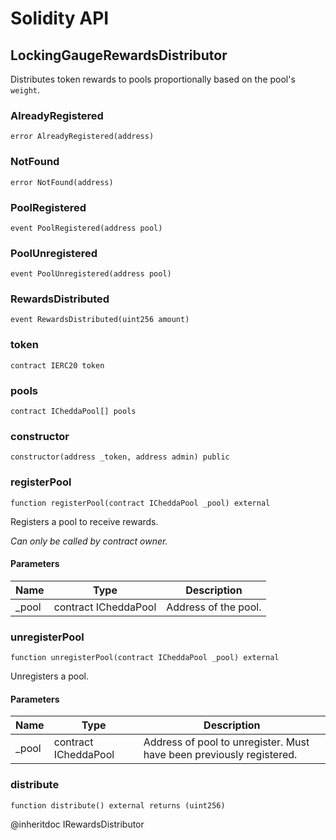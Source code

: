 # Solidity API

## LockingGaugeRewardsDistributor

Distributes token rewards to pools proportionally based on the pool's
`weight`.

### AlreadyRegistered

```solidity
error AlreadyRegistered(address)
```

### NotFound

```solidity
error NotFound(address)
```

### PoolRegistered

```solidity
event PoolRegistered(address pool)
```

### PoolUnregistered

```solidity
event PoolUnregistered(address pool)
```

### RewardsDistributed

```solidity
event RewardsDistributed(uint256 amount)
```

### token

```solidity
contract IERC20 token
```

### pools

```solidity
contract ICheddaPool[] pools
```

### constructor

```solidity
constructor(address _token, address admin) public
```

### registerPool

```solidity
function registerPool(contract ICheddaPool _pool) external
```

Registers a pool to receive rewards.

_Can only be called by contract owner._

#### Parameters

| Name | Type | Description |
| ---- | ---- | ----------- |
| _pool | contract ICheddaPool | Address of the pool. |

### unregisterPool

```solidity
function unregisterPool(contract ICheddaPool _pool) external
```

Unregisters a pool.

#### Parameters

| Name | Type | Description |
| ---- | ---- | ----------- |
| _pool | contract ICheddaPool | Address of pool to unregister. Must have been previously registered. |

### distribute

```solidity
function distribute() external returns (uint256)
```

@inheritdoc	IRewardsDistributor

